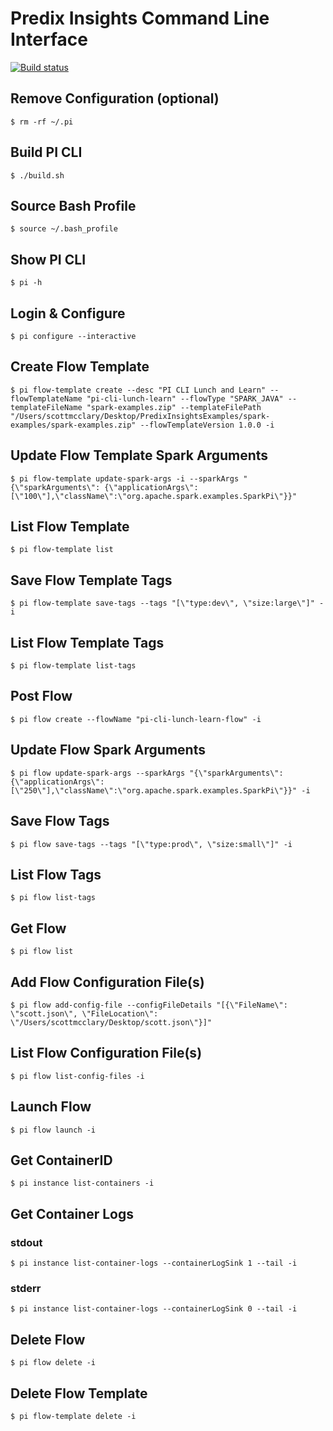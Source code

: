 # Predix Insights Command Line Interface

[![Build status](https://travis-ci.org/scottmcclary1/predix-insights-cli.svg?master)](https://travis-ci.org/scottmcclary1)

## Remove Configuration (optional)
```
$ rm -rf ~/.pi
```

## Build PI CLI
```
$ ./build.sh
```

## Source Bash Profile
```
$ source ~/.bash_profile
```

## Show PI CLI
```
$ pi -h
```

## Login & Configure
```
$ pi configure --interactive
```

## Create Flow Template
```
$ pi flow-template create --desc "PI CLI Lunch and Learn" --flowTemplateName "pi-cli-lunch-learn" --flowType "SPARK_JAVA" --templateFileName "spark-examples.zip" --templateFilePath "/Users/scottmcclary/Desktop/PredixInsightsExamples/spark-examples/spark-examples.zip" --flowTemplateVersion 1.0.0 -i
```
## Update Flow Template Spark Arguments
```
$ pi flow-template update-spark-args -i --sparkArgs "{\"sparkArguments\": {\"applicationArgs\":[\"100\"],\"className\":\"org.apache.spark.examples.SparkPi\"}}"
```

## List Flow Template
```
$ pi flow-template list
```

## Save Flow Template Tags
```
$ pi flow-template save-tags --tags "[\"type:dev\", \"size:large\"]" -i
```

## List Flow Template Tags
```
$ pi flow-template list-tags
```

## Post Flow
```
$ pi flow create --flowName "pi-cli-lunch-learn-flow" -i
```

## Update Flow Spark Arguments
```
$ pi flow update-spark-args --sparkArgs "{\"sparkArguments\": {\"applicationArgs\":[\"250\"],\"className\":\"org.apache.spark.examples.SparkPi\"}}" -i
```

## Save Flow Tags
```
$ pi flow save-tags --tags "[\"type:prod\", \"size:small\"]" -i
```

## List Flow Tags
```
$ pi flow list-tags
```

## Get Flow
```
$ pi flow list
```

## Add Flow Configuration File(s)
```
$ pi flow add-config-file --configFileDetails "[{\"FileName\": \"scott.json\", \"FileLocation\": \"/Users/scottmcclary/Desktop/scott.json\"}]"
```

## List Flow Configuration File(s)
```
$ pi flow list-config-files -i
```

## Launch Flow
```
$ pi flow launch -i
```

## Get ContainerID
```
$ pi instance list-containers -i
```

## Get Container Logs

### stdout
```
$ pi instance list-container-logs --containerLogSink 1 --tail -i
```

### stderr
```
$ pi instance list-container-logs --containerLogSink 0 --tail -i
```

## Delete Flow
```
$ pi flow delete -i
```

## Delete Flow Template
```
$ pi flow-template delete -i
```

